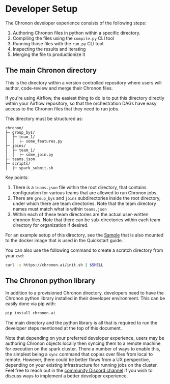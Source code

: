# Developer Setup

The Chronon developer experience consists of the following steps:

1. Authoring Chronon files in python within a specific directory.
2. Compiling the files using the `compile.py` CLI tool
3. Running those files with the `run.py` CLI tool
4. Inspecting the results and iterating
5. Merging the file to productionize it

## The main Chronon directory

This is the directory within a version controlled repository where users will author, code-review and merge their Chronon files.

If you're using Airflow, the easiest thing to do is to put this directory directly within your Airflow repository, so that the orchestration DAGs have easy access to the Chronon files that they need to run jobs.

This directory must be structured as:

```
chronon/
├─ group_bys/
│  ├─ team_1/
│  │  ├─ some_features.py
├─ joins/
│  ├─ team_1/
│  │  ├─ some_join.py
├─ teams.json
├─ scripts/
│  ├─ spark_submit.sh
```

Key points:
1. There is a `teams.json` file within the root directory, that contains configuration for various teams that are allowed to run Chronon jobs.
2. There are `group_bys` and `joins` subdirectories inside the root directory, under which there are team directories. Note that the team directory names must match what is within `teams.json`
3. Within each of these team directories are the actual user-written chronon files. Note that there can be sub-directories within each team directory for organization if desired.

For an example setup of this directory, see the [Sample](https://github.com/zipline/chronon/tree/main/api/python/test/sample) that is also mounted to the docker image that is used in the Quickstart guide.

You can also use the following command to create a scratch directory from your `cwd`:

```sh
curl -s https://chronon.ai/init.sh | $SHELL
```

## The Chronon python library

In addition to a provisioned Chronon directory, developers need to have the Chronon python library installed in their developer environment. This can be easily done via pip with:

```sh
pip install chronon-ai
```

The main directory and the python library is all that is required to run the developer steps mentioned at the top of this document.

Note that depending on your preferred developer experience, users may be authoring Chronon objects locally then syncing them to a remote machine for execution on the spark cluster. There a number of ways to enable this, the simplest being a `sync` command that copies over files from local to remote. However, there could be better flows from a UX perspective, depending on your existing infrastructure for running jobs on the cluster. Feel free to reach out in the [community Discord channel](https://discord.gg/GbmGATNqqP) if you wish to discuss ways to implement a better developer experience.
